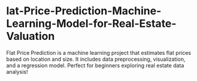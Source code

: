 # lat-Price-Prediction-Machine-Learning-Model-for-Real-Estate-Valuation
Flat Price Prediction is a machine learning project that estimates flat prices based on location and size. It includes data preprocessing, visualization, and a regression model. Perfect for beginners exploring real estate data analysis!
